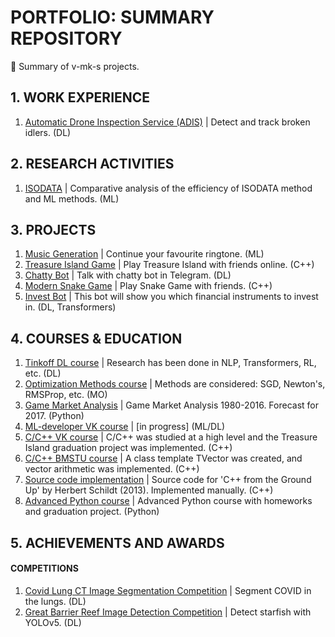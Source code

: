 # PORTFOLIO: SUMMARY REPOSITORY
📕 Summary of v-mk-s projects.

## 1. WORK EXPERIENCE
1. [Automatic Drone Inspection Service (ADIS)](https://github.com/v-mk-s/Automatic-Drone-Inspection-Service-ADIS) | Detect and track broken idlers. (DL)

## 2. RESEARCH ACTIVITIES
1. [ISODATA](https://github.com/v-mk-s/ISODATA) | Comparative analysis of the efficiency of ISODATA method and ML methods. (ML)

## 3. PROJECTS
1. [Music Generation](https://github.com/v-mk-s/Music-Generation-ML) | Continue your favourite ringtone. (ML)
2. [Treasure Island Game](https://github.com/v-mk-s/Treasure-Island-Game) | Play Treasure Island with friends online. (C++)
3. [Chatty Bot](https://github.com/v-mk-s/Chatty-Bot-DL) | Talk with chatty bot in Telegram. (DL)
4. [Modern Snake Game](https://github.com/v-mk-s/Advanced-Snake-Game) | Play Snake Game with friends. (C++)
5. [Invest Bot](https://github.com/v-mk-s/financial-trading) | This bot will show you which financial instruments to invest in. (DL, Transformers)

## 4. COURSES & EDUCATION
1. [Tinkoff DL course](https://github.com/v-mk-s/tinkoff-DL-course) | Research has been done in NLP, Transformers, RL, etc. (DL)
2. [Optimization Methods course](https://github.com/v-mk-s/optimization-methods) | Methods are considered: SGD, Newton's, RMSProp, etc. (MO)
3. [Game Market Analysis](https://github.com/v-mk-s/data-analyst) | Game Market Analysis 1980-2016. Forecast for 2017. (Python)
4. [ML-developer VK course](https://github.com/v-mk-s/ml-developer-technopark) | [in progress] (ML/DL)
5. [C/C++ VK course](https://github.com/v-mk-s/C-course) | C/C++ was studied at a high level and the Treasure Island graduation project was implemented. (C++)
6. [C/C++ BMSTU course](https://github.com/v-mk-s/OOP-C_plus_plus-course) | A class template TVector was created, and vector arithmetic was implemented. (C++)
7. [Source code implementation](https://github.com/v-mk-s/C_plus_plus-Schildt-book) | Source code for 'C++ from the Ground Up' by Herbert Schildt (2013). Implemented manually. (C++)
8. [Advanced Python course](https://github.com/v-mk-s/Advanced-Python-course) | Advanced Python course with homeworks and graduation project. (Python)

## 5. ACHIEVEMENTS AND AWARDS
#### COMPETITIONS
1. [Covid Lung CT Image Segmentation Competition](https://github.com/v-mk-s/Competition-Covid-Lung-CT-Image-Segmentation-main) | Segment COVID in the lungs. (DL)
2. [Great Barrier Reef Image Detection Competition](https://github.com/v-mk-s/Competition-Great-Barrier-Reef-Image-Detection-main) | Detect starfish with YOLOv5. (DL)
